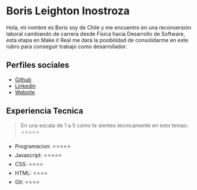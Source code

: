 # Boris Leighton Inostroza

Hola, mi nombre es Boris soy de Chile y me encuentro en una reconversión laboral cambiando de carrera desde Física hacia Desarrollo de Software, esta etapa en Make it Real me dará la posibilidad de consolidarme en este rubro para conseguir trabajo como desarrollador.

## Perfiles sociales

- [Github](https://github.com/BorisLeightonI/)
- [Linkedin](https://www.linkedin.com/company/make-it-real-camp/)
- [Website](https://google.com/)

## Experiencia Tecnica
> En una escala de 1 a 5 como te sientes tecnicamente en esto temas:  ⭐️⭐️⭐️⭐️⭐️

- Programacion: ⭐️⭐️⭐️⭐️⭐️
- Javascript: ⭐️⭐️⭐️⭐️⭐️
- CSS: ⭐️⭐️⭐️⭐️
- HTML: ⭐️⭐️⭐️⭐️
- Git: ⭐️⭐️⭐️⭐️
